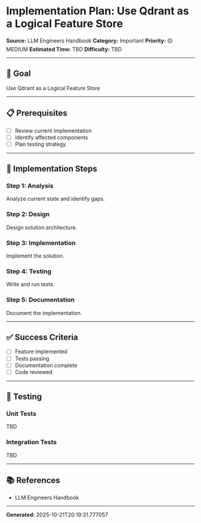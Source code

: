 # Implementation Plan: Use Qdrant as a Logical Feature Store

**Source:** LLM Engineers Handbook
**Category:** Important
**Priority:** 🟡 MEDIUM
**Estimated Time:** TBD
**Difficulty:** TBD

---

## 🎯 Goal

Use Qdrant as a Logical Feature Store

---

## 📋 Prerequisites

- [ ] Review current implementation
- [ ] Identify affected components
- [ ] Plan testing strategy

---

## 🔧 Implementation Steps

### Step 1: Analysis

Analyze current state and identify gaps.

### Step 2: Design

Design solution architecture.

### Step 3: Implementation

Implement the solution.

### Step 4: Testing

Write and run tests.

### Step 5: Documentation

Document the implementation.

---

## ✅ Success Criteria

- [ ] Feature implemented
- [ ] Tests passing
- [ ] Documentation complete
- [ ] Code reviewed

---

## 🧪 Testing

### Unit Tests

TBD

### Integration Tests

TBD

---

## 📚 References

- LLM Engineers Handbook

---

**Generated:** 2025-10-21T20:19:31.777057
